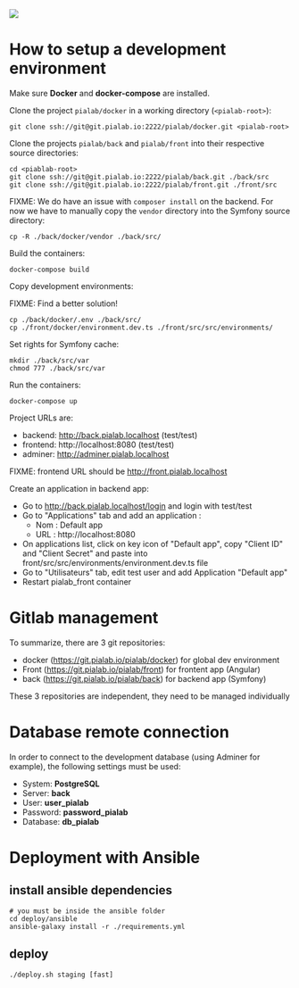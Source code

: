 <img src="https://raw.githubusercontent.com/pia-lab/pialab/master/src/assets/images/pia-lab.png">

# How to setup a development environment

Make sure **Docker** and **docker-compose** are installed.

Clone the project `pialab/docker` in a working directory (`<pialab-root>`):

```
git clone ssh://git@git.pialab.io:2222/pialab/docker.git <pialab-root>
```

Clone the projects `pialab/back` and `pialab/front` into their respective source directories:

```
cd <piablab-root>
git clone ssh://git@git.pialab.io:2222/pialab/back.git ./back/src
git clone ssh://git@git.pialab.io:2222/pialab/front.git ./front/src
```

FIXME: We do have an issue with `composer install` on the backend. For now we have to manually copy the `vendor` directory into the Symfony source directory:

```
cp -R ./back/docker/vendor ./back/src/
```

Build the containers:

```
docker-compose build
```

Copy development environments:

FIXME: Find a better solution!

```
cp ./back/docker/.env ./back/src/
cp ./front/docker/environment.dev.ts ./front/src/src/environments/
```

Set rights for Symfony cache:

```
mkdir ./back/src/var
chmod 777 ./back/src/var
```

Run the containers:

```
docker-compose up
```

Project URLs are:

- backend: http://back.pialab.localhost (test/test)
- frontend: http://localhost:8080 (test/test)
- adminer: http://adminer.pialab.localhost

FIXME: frontend URL should be http://front.pialab.localhost

Create an application in backend app:

- Go to http://back.pialab.localhost/login and login with test/test
- Go to "Applications" tab and add an application :
  - Nom : Default app
  - URL : http://localhost:8080
- On applications list, click on key icon of "Default app", copy "Client ID" and "Client Secret" and paste into front/src/src/environments/environment.dev.ts file
- Go to "Utilisateurs" tab, edit test user and add Application "Default app"
- Restart pialab_front container

# Gitlab management

To summarize, there are 3 git repositories:

- docker (https://git.pialab.io/pialab/docker) for global dev environment
- Front (https://git.pialab.io/pialab/front) for frontent app (Angular)
- back (https://git.pialab.io/pialab/back) for backend app (Symfony)

These 3 repositories are independent, they need to be managed individually

# Database remote connection

In order to connect to the development database (using Adminer for example), the following settings must be used:

- System: **PostgreSQL**
- Server: **back**
- User: **user_pialab**
- Password: **password_pialab**
- Database: **db_pialab**

# Deployment with Ansible

## install ansible dependencies

```
# you must be inside the ansible folder
cd deploy/ansible
ansible-galaxy install -r ./requirements.yml
```

## deploy

`./deploy.sh staging [fast]`

